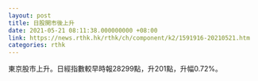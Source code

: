 ```yaml
---
layout: post
title: 日股開市後上升
date: 2021-05-21 08:11:38.000000000 +08:00
link: https://news.rthk.hk/rthk/ch/component/k2/1591916-20210521.htm
categories: rthk
---
```


東京股市上升。日經指數較早時報28299點，升201點，升幅0.72%。
